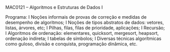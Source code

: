 MAC0121 – Algoritmos e Estruturas de Dados I

Programa:
I Noções informais de provas de correção e medidas de
desempenho de algoritmos;
I Noções de tipos abstratos de dados: vetores, listas,
árvores, etc;
I Pilhas, filas, filas de prioridade, aplicações;
I Recursão;
I Algoritmos de ordenação: elementares, quicksort,
mergesort, heapsort, ordenação indireta;
I tabelas de símbolos;
I Diversas técnicas algorítmicas como guloso, divisão e
conquista, programação dinâmica, etc.
